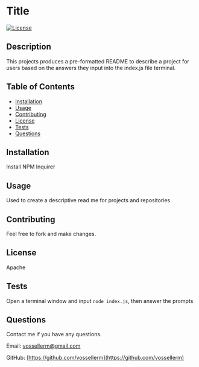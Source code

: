 # Title

[![License](https://img.shields.io/badge/License-Apache_2.0-blue.svg)](https://opensource.org/licenses/Apache-2.0)

## Description

This projects produces a pre-formatted README to describe a project for users based on the answers they input into the index.js file terminal.

## Table of Contents

- [Installation](#installation)
- [Usage](#usage)
- [Contributing](#contributing)
- [License](#license)
- [Tests](#tests)
- [Questions](#questions)

## Installation

Install NPM Inquirer

## Usage

Used to create a descriptive read me for projects and repositories

## Contributing

Feel free to fork and make changes.

## License

Apache

## Tests

Open a terminal window and input <code>node index.js</code>, then answer the prompts

## Questions

Contact me if you have any questions.

Email: [vossellerm@gmail.com](mailto:vossellerm@gmail.com)

GitHub: [https://github.com/vossellerm](https://github.com/vossellerm)
